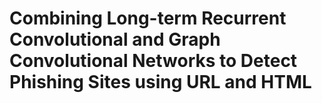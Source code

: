 # Combining Long-term Recurrent Convolutional and Graph Convolutional Networks to Detect Phishing Sites using URL and HTML
